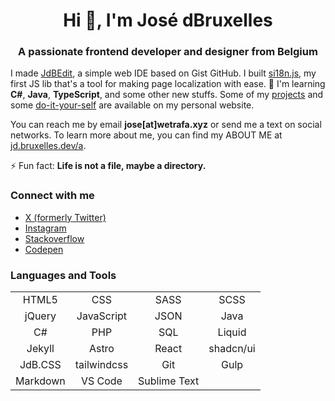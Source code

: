 <h1 align="center">Hi 👋, I'm José dBruxelles</h1>
<h3 align="center">A passionate frontend developer and designer from Belgium</h3>

I made [JdBEdit](https://code.wetrafa.xyz), a simple web IDE based on Gist GitHub. I built [si18n.js](https://si18n.js.bruxelles.dev/), my first JS lib that's a tool for making page localization with ease. 🌱 I'm learning **C#**, **Java**, **TypeScript**, and some other new stuffs. Some of my [projects](https://jd.bruxelles.dev/projets) and some [do-it-your-self](https://jd.bruxelles.dev/w/) are available on my personal website.

You can reach me by email **jose[at]wetrafa.xyz** or send me a text on social networks. To learn more about me, you can find my ABOUT ME at [jd.bruxelles.dev/a](https://jd.bruxelles.dev/a).

⚡ Fun fact: **Life is not a file, maybe a directory.**

### Connect with me

- [X (formerly Twitter)](https://x.com/jdbruxelles)
- [Instagram](https://instagram.com/jdbruxelles)
- [Stackoverflow](https://stackoverflow.com/users/8335367)
- [Codepen](https://codepen.io/jdbio)

### Languages and Tools

|           |              |         |            |
|:---------:|:------------:|:-------:|:----------:|
| HTML5     | CSS          | SASS    | SCSS       |
| jQuery    | JavaScript   | JSON    | Java       | 
| C#        | PHP          | SQL     | Liquid     | 
| Jekyll    | Astro        | React   | shadcn/ui  |
| JdB.CSS   | tailwindcss  | Git     | Gulp       |
| Markdown  | VS Code      | Sublime Text |       |

<!-- ### My most used languages on GitHub

![Top Langs](https://github-readme-stats.vercel.app/api/top-langs/?username=jdbruxelles&layout=compact&hide_title=true) -->

<!-- ### Top languages over the 7 last days

![Wakatime-stats-light](https://wakatime.com/share/@jdbruxelles/169e4255-7a58-4155-95a0-cce5c2294782.png#gh-light-mode-only)
![Wakatime-stats-dark](https://wakatime.com/share/@jdbruxelles/942e0d2f-a6a3-4c2c-bbfb-d30717619b6c.png#gh-dark-mode-only) -->
